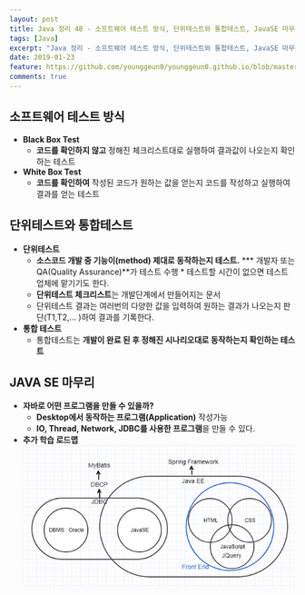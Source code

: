 ```yaml
---
layout: post
title: Java 정리 48 - 소프트웨어 테스트 방식, 단위테스트와 통합테스트, JavaSE 마무리
tags: [Java]
excerpt: "Java 정리 - 소프트웨어 테스트 방식, 단위테스트와 통합테스트, JavaSE 마무리"
date: 2019-01-23
feature: https://github.com/younggeun0/younggeun0.github.io/blob/master/_posts/img/java/JavaImageFeature.png?raw=true
comments: true
---
```


## 소프트웨어 테스트 방식

* **Black Box Test**
     * **코드를 확인하지 않고** 정해진 체크리스트대로 실행하여 결과값이 나오는지 확인하는 테스트
* **White Box Test**
     * **코드를 확인하여** 작성된 코드가 원하는 값을 얻는지 코드를 작성하고 실행하여 결과를 얻는 테스트


## 단위테스트와 통합테스트

* **단위테스트**
  * **소스코드 개발 중 기능이(method) 제대로 동작하는지 테스트.**
       *** 개발자 또는 QA(Quality Assurance)**가 테스트 수행
            * 테스트할 시간이 없으면 테스트업체에 맡기기도 한다.
  * **단위테스트 체크리스트**는 개발단계에서 만들어지는 문서
  * 단위테스트 결과는 여러번의 다양한 값을 입력하여 원하는 결과가 나오는지 판단(T1,T2,... )하여 결과를 기록한다.
* **통합 테스트**
  * 통합테스트는 **개발이 완료 된 후 정해진 시나리오대로 동작하는지 확인하는 테스트**

## JAVA SE 마무리

* **자바로 어떤 프로그램을 만들 수 있을까?**
     * **Desktop에서 동작하는 프로그램(Application)** 작성가능
     * **IO, Thread, Network, JDBC를 사용한 프로그램**을 만들 수 있다.
* **추가 학습 로드맵**
![01](https://github.com/younggeun0/younggeun0.github.io/blob/master/_posts/img/java/48/01.png?raw=true)

